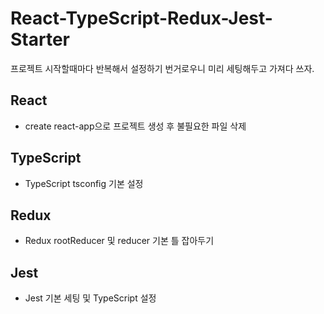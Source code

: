 # React-TypeScript-Redux-Jest-Starter
프로젝트 시작할때마다 반복해서 설정하기 번거로우니 미리 세팅해두고 가져다 쓰자.

## React
-  create react-app으로 프로젝트 생성 후 불필요한 파일 삭제

## TypeScript
- TypeScript tsconfig 기본 설정

## Redux
- Redux rootReducer 및 reducer 기본 틀 잡아두기

## Jest
- Jest 기본 세팅 및 TypeScript 설정
